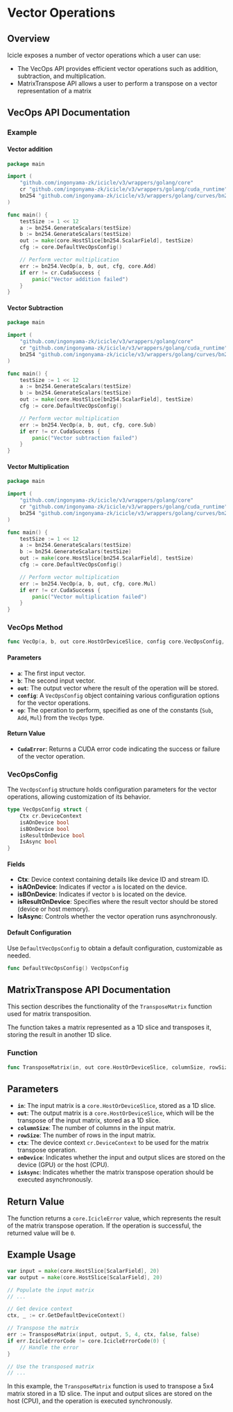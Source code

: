 # Vector Operations

## Overview

Icicle exposes a number of vector operations which a user can use:

* The VecOps API provides efficient vector operations such as addition, subtraction, and multiplication.
* MatrixTranspose API allows a user to perform a transpose on a vector representation of a matrix

## VecOps API Documentation

### Example

#### Vector addition

```go
package main

import (
	"github.com/ingonyama-zk/icicle/v3/wrappers/golang/core"
	cr "github.com/ingonyama-zk/icicle/v3/wrappers/golang/cuda_runtime"
	bn254 "github.com/ingonyama-zk/icicle/v3/wrappers/golang/curves/bn254"
)

func main() {
	testSize := 1 << 12
	a := bn254.GenerateScalars(testSize)
	b := bn254.GenerateScalars(testSize)
	out := make(core.HostSlice[bn254.ScalarField], testSize)
	cfg := core.DefaultVecOpsConfig()

	// Perform vector multiplication
	err := bn254.VecOp(a, b, out, cfg, core.Add)
	if err != cr.CudaSuccess {
		panic("Vector addition failed")
	}
}
```

#### Vector Subtraction

```go
package main

import (
	"github.com/ingonyama-zk/icicle/v3/wrappers/golang/core"
	cr "github.com/ingonyama-zk/icicle/v3/wrappers/golang/cuda_runtime"
	bn254 "github.com/ingonyama-zk/icicle/v3/wrappers/golang/curves/bn254"
)

func main() {
	testSize := 1 << 12
	a := bn254.GenerateScalars(testSize)
	b := bn254.GenerateScalars(testSize)
	out := make(core.HostSlice[bn254.ScalarField], testSize)
	cfg := core.DefaultVecOpsConfig()

	// Perform vector multiplication
	err := bn254.VecOp(a, b, out, cfg, core.Sub)
	if err != cr.CudaSuccess {
		panic("Vector subtraction failed")
	}
}
```

#### Vector Multiplication

```go
package main

import (
	"github.com/ingonyama-zk/icicle/v3/wrappers/golang/core"
	cr "github.com/ingonyama-zk/icicle/v3/wrappers/golang/cuda_runtime"
	bn254 "github.com/ingonyama-zk/icicle/v3/wrappers/golang/curves/bn254"
)

func main() {
	testSize := 1 << 12
	a := bn254.GenerateScalars(testSize)
	b := bn254.GenerateScalars(testSize)
	out := make(core.HostSlice[bn254.ScalarField], testSize)
	cfg := core.DefaultVecOpsConfig()

	// Perform vector multiplication
	err := bn254.VecOp(a, b, out, cfg, core.Mul)
	if err != cr.CudaSuccess {
		panic("Vector multiplication failed")
	}
}
```

### VecOps Method

```go
func VecOp(a, b, out core.HostOrDeviceSlice, config core.VecOpsConfig, op core.VecOps) (ret cr.CudaError)
```

#### Parameters

- **`a`**: The first input vector.
- **`b`**: The second input vector.
- **`out`**: The output vector where the result of the operation will be stored.
- **`config`**: A `VecOpsConfig` object containing various configuration options for the vector operations.
- **`op`**: The operation to perform, specified as one of the constants (`Sub`, `Add`, `Mul`) from the `VecOps` type.

#### Return Value

- **`CudaError`**: Returns a CUDA error code indicating the success or failure of the vector operation.

### VecOpsConfig

The `VecOpsConfig` structure holds configuration parameters for the vector operations, allowing customization of its behavior.

```go
type VecOpsConfig struct {
    Ctx cr.DeviceContext
    isAOnDevice bool
    isBOnDevice bool
    isResultOnDevice bool
    IsAsync bool
}
```

#### Fields

- **Ctx**: Device context containing details like device ID and stream ID.
- **isAOnDevice**: Indicates if vector `a` is located on the device.
- **isBOnDevice**: Indicates if vector `b` is located on the device.
- **isResultOnDevice**: Specifies where the result vector should be stored (device or host memory).
- **IsAsync**: Controls whether the vector operation runs asynchronously.

#### Default Configuration

Use `DefaultVecOpsConfig` to obtain a default configuration, customizable as needed.

```go
func DefaultVecOpsConfig() VecOpsConfig
```

## MatrixTranspose API Documentation

This section describes the functionality of the `TransposeMatrix` function used for matrix transposition.

The function takes a matrix represented as a 1D slice and transposes it, storing the result in another 1D slice.

### Function

```go
func TransposeMatrix(in, out core.HostOrDeviceSlice, columnSize, rowSize int, ctx cr.DeviceContext, onDevice, isAsync bool) (ret core.IcicleError)
```

## Parameters

- **`in`**: The input matrix is a `core.HostOrDeviceSlice`, stored as a 1D slice.
- **`out`**: The output matrix is a `core.HostOrDeviceSlice`, which will be the transpose of the input matrix, stored as a 1D slice.
- **`columnSize`**: The number of columns in the input matrix.
- **`rowSize`**: The number of rows in the input matrix.
- **`ctx`**: The device context `cr.DeviceContext` to be used for the matrix transpose operation.
- **`onDevice`**: Indicates whether the input and output slices are stored on the device (GPU) or the host (CPU).
- **`isAsync`**: Indicates whether the matrix transpose operation should be executed asynchronously.

## Return Value

The function returns a `core.IcicleError` value, which represents the result of the matrix transpose operation. If the operation is successful, the returned value will be `0`.

## Example Usage

```go
var input = make(core.HostSlice[ScalarField], 20)
var output = make(core.HostSlice[ScalarField], 20)

// Populate the input matrix
// ...

// Get device context
ctx, _ := cr.GetDefaultDeviceContext()

// Transpose the matrix
err := TransposeMatrix(input, output, 5, 4, ctx, false, false)
if err.IcicleErrorCode != core.IcicleErrorCode(0) {
    // Handle the error
}

// Use the transposed matrix
// ...
```

In this example, the `TransposeMatrix` function is used to transpose a 5x4 matrix stored in a 1D slice. The input and output slices are stored on the host (CPU), and the operation is executed synchronously.
